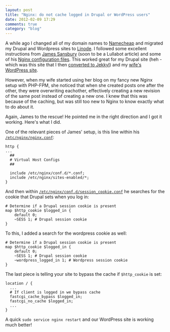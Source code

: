 ```yaml
---
layout: post
title: "Nginx: do not cache logged in Drupal or WordPress users"
date: 2012-02-09 17:29
comments: true
category: "blog"
---
```

A while ago I changed all of my domain names to [Namecheap](http://namecheap.com/) and migrated my Drupal and Wordpress sites to [Linode](http://www.linode.com/). I followed some excellent instructions from [James Sansbury](https://twitter.com/#!/q0rban) (soon to be a Lullabot article) and some of his [Nginx configuration files](https://github.com/q0rban/nginx-drupal). This worked great for my Drupal site (heh - which was this site that I then [converted to Jekkyl](blog/2012/01/29/using-node-dot-js-to-convert-drupal-to-jekkyl/)) and my [wife's WordPress site](http://jenneymarie.net/).

However, when my wife started using her blog on my fancy new Nginx setup with PHP-FPM, she noticed that when she created posts one after the other, they were overwriting eachother, effectively creating a new revision of the same post instead of creating a new one. I knew that this was because of the caching, but was still too new to Nginx to know exactly what to do about it.

Again, James to the rescue! He pointed me in the right direction and I got it working. Here's what I did.

One of the relevant pieces of James' setup, is this line within his [`/etc/nginx/nginx.conf`](https://github.com/q0rban/nginx-drupal/blob/master/nginx.conf#L63):

```
http {
...
  ##
  # Virtual Host Configs
  ##

  include /etc/nginx/conf.d/*.conf;
  include /etc/nginx/sites-enabled/*;
}
```

And then within [`/etc/nginx/conf.d/session_cookie.conf`](https://github.com/q0rban/nginx-drupal/blob/master/conf.d/session_cookie.conf) he searches for the cookie that Drupal sets when you log in:

```
# Determine if a Drupal session cookie is present
map $http_cookie $logged_in {
    default 0;
    ~SESS 1; # Drupal session cookie
}
```

To this, I added a search for the wordpress cookie as well:

```
# Determine if a Drupal session cookie is present
map $http_cookie $logged_in {
    default 0;
    ~SESS 1; # Drupal session cookie
    ~wordpress_logged_in 1; # Wordpress session cookie
}
```

The last piece is telling your site to bypass the cache if `$http_cookie` is set:

```
location / {
  ...
  # If client is logged in we bypass cache
  fastcgi_cache_bypass $logged_in;
  fastcgi_no_cache $logged_in;
  ...
}
```

A quick `sudo service nginx restart` and our WordPress site is working much better!
